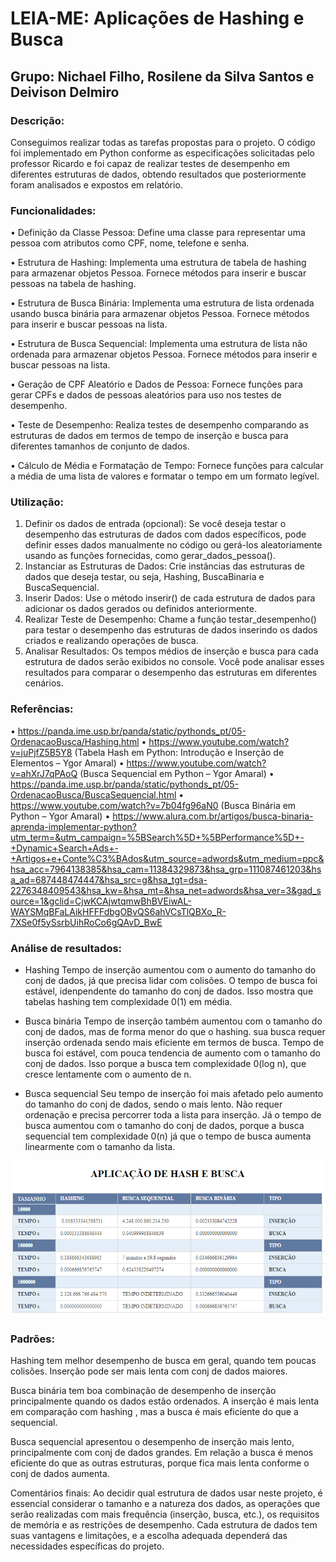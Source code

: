 # LEIA-ME: Aplicações de Hashing e Busca

## Grupo: Nichael Filho, Rosilene da Silva Santos e Deivison Delmiro

### Descrição:
Conseguimos realizar todas as tarefas propostas para o projeto. O código foi implementado em Python conforme as especificações solicitadas pelo professor Ricardo e foi capaz de realizar testes de desempenho em diferentes estruturas de dados, obtendo resultados que posteriormente foram analisados e expostos em relatório.

### Funcionalidades:
•	Definição da Classe Pessoa: Define uma classe para representar uma pessoa com atributos como CPF, nome, telefone e senha.

•	Estrutura de Hashing: Implementa uma estrutura de tabela de hashing para armazenar objetos Pessoa. Fornece métodos para inserir e buscar pessoas na tabela de hashing.


•	Estrutura de Busca Binária: Implementa uma estrutura de lista ordenada usando busca binária para armazenar objetos Pessoa. Fornece métodos para inserir e buscar pessoas na lista.

•	Estrutura de Busca Sequencial: Implementa uma estrutura de lista não ordenada para armazenar objetos Pessoa. Fornece métodos para inserir e buscar pessoas na lista.

•	Geração de CPF Aleatório e Dados de Pessoa: Fornece funções para gerar CPFs e dados de pessoas aleatórios para uso nos testes de desempenho.


•	Teste de Desempenho: Realiza testes de desempenho comparando as estruturas de dados em termos de tempo de inserção e busca para diferentes tamanhos de conjunto de dados.

•	Cálculo de Média e Formatação de Tempo: Fornece funções para calcular a média de uma lista de valores e formatar o tempo em um formato legível.

### Utilização:
1.	Definir os dados de entrada (opcional): Se você deseja testar o desempenho das estruturas de dados com dados específicos, pode definir esses dados manualmente no código ou gerá-los aleatoriamente usando as funções fornecidas, como gerar_dados_pessoa().
2.	Instanciar as Estruturas de Dados: Crie instâncias das estruturas de dados que deseja testar, ou seja, Hashing, BuscaBinaria e BuscaSequencial. 
3.	Inserir Dados: Use o método inserir() de cada estrutura de dados para adicionar os dados gerados ou definidos anteriormente.
4.	Realizar Teste de Desempenho: Chame a função testar_desempenho() para testar o desempenho das estruturas de dados inserindo os dados criados e realizando operações de busca.
5.	Analisar Resultados: Os tempos médios de inserção e busca para cada estrutura de dados serão exibidos no console. Você pode analisar esses resultados para comparar o desempenho das estruturas em diferentes cenários.


### Referências:
•	https://panda.ime.usp.br/panda/static/pythonds_pt/05-OrdenacaoBusca/Hashing.html
•	https://www.youtube.com/watch?v=juPjfZ5B5Y8 (Tabela Hash em Python: Introdução e Inserção de Elementos – Ygor Amaral)
•	https://www.youtube.com/watch?v=ahXrJ7qPAoQ (Busca Sequencial em Python – Ygor Amaral)
•	https://panda.ime.usp.br/panda/static/pythonds_pt/05-OrdenacaoBusca/BuscaSequencial.html 
•	https://www.youtube.com/watch?v=7b04fg96aN0 (Busca Binária em Python – Ygor Amaral)
•	https://www.alura.com.br/artigos/busca-binaria-aprenda-implementar-python?utm_term=&utm_campaign=%5BSearch%5D+%5BPerformance%5D+-+Dynamic+Search+Ads+-+Artigos+e+Conte%C3%BAdos&utm_source=adwords&utm_medium=ppc&hsa_acc=7964138385&hsa_cam=11384329873&hsa_grp=111087461203&hsa_ad=687448474447&hsa_src=g&hsa_tgt=dsa-2276348409543&hsa_kw=&hsa_mt=&hsa_net=adwords&hsa_ver=3&gad_source=1&gclid=CjwKCAjwtqmwBhBVEiwAL-WAYSMqBFaLAikHFFFdbgOBvQS6ahVCsTlQBXo_R-7XSe0f5ySsrbUihRoCo6gQAvD_BwE 

### Análise de resultados: 
- Hashing
Tempo de inserção aumentou com o aumento do tamanho do conj de dados, já que precisa lidar com colisões.
O tempo de busca foi estável, idenpendente do tamanho do conj de dados. Isso mostra que tabelas hashing tem complexidade 0(1) em média. 

- Busca binária
Tempo de inserção também aumentou com o tamanho do conj de dados, mas de forma menor do que o hashing. sua busca requer inserção ordenada sendo mais eficiente em termos de busca.
Tempo de busca foi estável, com pouca tendencia de aumento com o tamanho do conj de dados. Isso porque a busca tem complexidade 0(log n), que cresce lentamente com o aumento de n.

- Busca sequencial
Seu tempo de inserção foi mais afetado pelo aumento do tamanho do conj de dados, sendo o mais lento. Não requer ordenação e precisa percorrer toda a lista para inserção.
Já o tempo de busca aumentou com o tamanho do conj de dados, porque a busca sequencial tem complexidade 0(n) já que o tempo de busca aumenta linearmente com o tamanho da lista.

![Dados](image.png)

### Padrões:
Hashing tem melhor desempenho de busca em geral, quando tem poucas colisões. Inserção pode ser mais lenta com conj de dados maiores.

Busca binária tem boa combinação de desempenho de inserção principalmente quando os dados estão ordenados. A inserção é mais lenta em comparação com hashing , mas a busca é mais eficiente do que a sequencial.

Busca sequencial apresentou o desempenho de inserção mais lento, principalmente com conj de dados grandes. Em relação a busca é menos eficiente do que as outras estruturas, porque fica mais lenta conforme o conj de dados aumenta.

Comentários finais: 
Ao decidir qual estrutura de dados usar neste projeto, é essencial considerar o tamanho e a natureza dos dados, as operações que serão realizadas com mais frequência (inserção, busca, etc.), os requisitos de memória e as restrições de desempenho. Cada estrutura de dados tem suas vantagens e limitações, e a escolha adequada dependerá das necessidades específicas do projeto.
